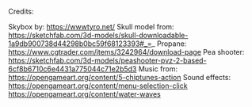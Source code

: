 





Credits:

Skybox by:          https://wwwtyro.net/
Skull model from:   https://sketchfab.com/3d-models/skull-downloadable-1a9db900738d44298b0bc59f68123393#_=_
Propane:            https://www.cgtrader.com/items/3242964/download-page
Pea shooter:        https://sketchfab.com/3d-models/peashooter-pvz-2-based-6cf8b6710c6e4431a775044c71e2b5d3
Music from:         https://opengameart.org/content/5-chiptunes-action
Sound effects:      https://opengameart.org/content/menu-selection-click https://opengameart.org/content/water-waves

